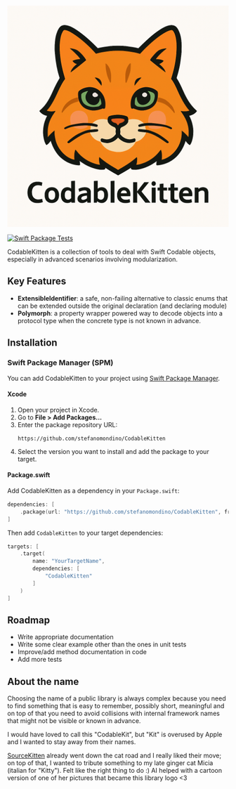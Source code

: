 ![](CodableKitten.png)

[![Swift Package Tests](https://github.com/stefanomondino/CodableKitten/actions/workflows/test.yml/badge.svg)](https://github.com/stefanomondino/CodableKitten/actions/workflows/test.yml)

CodableKitten is a collection of tools to deal with Swift Codable objects, especially in advanced scenarios involving modularization.

## Key Features

- **ExtensibleIdentifier**: a safe, non-failing alternative to classic enums that can be extended outside the original declaration (and declaring module)
- **Polymorph**: a property wrapper powered way to decode objects into a protocol type when the concrete type is not known in advance.

## Installation

### Swift Package Manager (SPM)

You can add CodableKitten to your project using [Swift Package Manager](https://swift.org/package-manager/).

#### Xcode
1. Open your project in Xcode.
2. Go to **File > Add Packages...**
3. Enter the package repository URL:
   ```
   https://github.com/stefanomondino/CodableKitten
   ```
4. Select the version you want to install and add the package to your target.

#### Package.swift
Add CodableKitten as a dependency in your `Package.swift`:

```swift
dependencies: [
    .package(url: "https://github.com/stefanomondino/CodableKitten", from: "0.1.0")
]
```
Then add `CodableKitten` to your target dependencies:
```swift
targets: [
    .target(
        name: "YourTargetName",
        dependencies: [
            "CodableKitten"
        ]
    )
]
```

## Roadmap
- Write appropriate documentation
- Write some clear example other than the ones in unit tests
- Improve/add method documentation in code
- Add more tests

## About the name
Choosing the name of a public library is always complex because you need to find something that is easy to remember, possibly short, meaningful and on top of that you need to avoid collisions with internal framework names that might not be visible or known in advance.

I would have loved to call this "CodableKit", but "Kit" is overused by Apple and I wanted to stay away from their names.

[SourceKitten](https://github.com/jpsim/SourceKitten) already went down the cat road and I really liked their move; on top of that, I wanted to tribute something to my late ginger cat Micia (italian for "Kitty"). Felt like the right thing to do :) 
AI helped with a cartoon version of one of her pictures that became this library logo <3